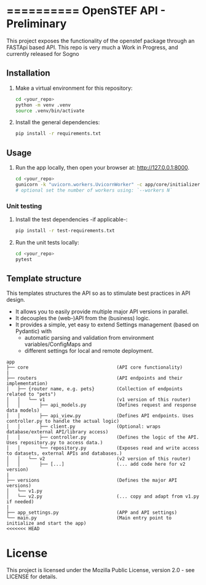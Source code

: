 ==========
OpenSTEF API - Preliminary
==================================================
This project exposes the functionality of the openstef package through an FASTApi based API.
This repo is very much a Work in Progress, and currently released for Sogno

## Installation

1. Make a virtual environment for this repository:
    ```bash
    cd <your_repo>
    python -m venv .venv
    source .venv/bin/activate
    ```
1. Install the general dependencies:
    ```bash
    pip install -r requirements.txt
    ```

## Usage

1. Run the app locally, then open your browser at: http://127.0.0.1:8000.
    ```bash
    cd <your_repo>
    gunicorn -k "uvicorn.workers.UvicornWorker" -c app/core/initializers/gunicorn_conf.py "app.main:app" --reload
    # optional set the number of workers using: `--workers N`
    ```

### Unit testing

1. Install the test dependencies -if applicable-:
    ```bash
    pip install -r test-requirements.txt
2. Run the unit tests locally:
    ```bash
    cd <your_repo>
    pytest
    ```

## Template structure

This templates structures the API so as to stimulate best practices in API design.
* It allows you to easily provide multiple major API versions in parallel.
* It decouples the (web-)API from the (business) logic.
* It provides a simple, yet easy to extend Settings management (based on Pydantic) with
    * automatic parsing and validation from environment variables/ConfigMaps and
    * different settings for local and remote deployment.

```
app
├── core                                (API core functionality)
|
├── routers                             (API endpoints and their implementation)
│   ├── {router name, e.g. pets}        (Collection of endpoints related to "pets")
│   │   └── v1                          (v1 version of this router)
│   │       ├── api_models.py           (Defines request and response data models)
│   │       ├── api_view.py             (Defines API endpoints. Uses controller.py to handle the actual logic)
│   │       ├── client.py               (Optional: wraps database/external API/library access)
│   │       ├── controller.py           (Defines the logic of the API. Uses repository.py to access data.)
│   │       └── repository.py           (Exposes read and write access to datasets, external APIs and databases.)
│   │   └── v2                          (v2 version of this router)
│   │       ├── [...]                   (... add code here for v2 version)
|
├── versions                            (Defines the major API versions)
│   └── v1.py
│   └── v2.py                           (... copy and adapt from v1.py if needed)
|
├── app_settings.py                     (APP and API settings)
└── main.py                             (Main entry point to initialize and start the app)
<<<<<<< HEAD
```

# License
This project is licensed under the Mozilla Public License, version 2.0 - see LICENSE for details.
